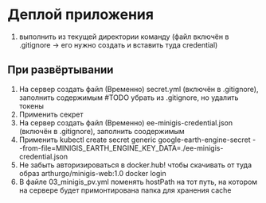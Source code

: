 # Деплой приложения

1. выполнить из текущей директории команду (файл включён в .gitignore -> его нужно создать и вставить туда credential)

## При развёртывании
1. На сервер создать файл (Временно) secret.yml (включён в .gitignore), заполнить содержимым #TODO убрать из .gitignore, но удалить токены
2. Применить секрет
3. На сервер создать файл (Временно) ee-minigis-credential.json (включён в .gitignore), заполнить соодержимым
4. Применить kubectl create secret generic google-earth-engine-secret --from-file=MINIGIS_EARTH_ENGINE_KEY_DATA=./ee-minigis-credential.json
5. Не забыть авторизироваться в docker.hub! чтобы скачивать от туда образ arthurgo/minigis-web:1.0 docker login
2. В файле 03_minigis_pv.yml поменять hostPath на тот путь, на котором на сервере будет примонтирована папка для хранения cache
